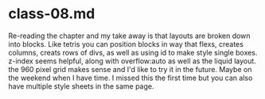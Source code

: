 # class-08.md
Re-reading the chapter and my take away is that layouts are broken down into blocks. Like tetris you can position blocks in way that flexs, creates columns, creats rows of divs, as well as using id to make style single boxes.
z-index seems helpful, along with overflow:auto as well as the liquid layout.
the 960 pixel grid makes sense and I'd like to try it in the future. Maybe on the weekend when I have time.
I missed this the first time but you can also have multiple style sheets in the same page. 